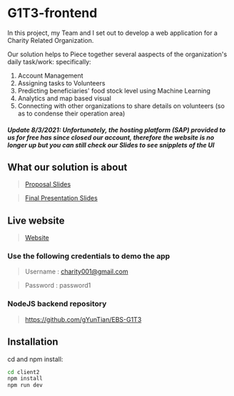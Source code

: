 # G1T3-frontend
In this project, my Team and I set out to develop a web application for a Charity Related Organization.

Our solution helps to Piece together several aaspects of the organization's daily task/work:
specifically: </br>
1) Account Management
2) Assigning tasks to Volunteers
3) Predicting beneficiaries' food stock level using Machine Learning
4) Analytics and map based visual
5) Connecting with other organizations to share details on volunteers (so as to condense their operation area)

##### Update 8/3/2021: Unfortunately, the hosting platform (SAP) provided to us for free has since closed our account, therefore the website is no longer up but you can still check our Slides to see snipplets of the UI

## What our solution is about

> [Proposal Slides](Proposal_Slides.pdf)

> [Final Presentation Slides](Final_Presentation.pdf)

## Live website

> [Website](https://ebs-g1t3.cfapps.us10.hana.ondemand.com)

### Use the following credentials to demo the app

> Username : charity001@gmail.com

> Password : password1

### NodeJS backend repository

> https://github.com/gYunTian/EBS-G1T3

## Installation

cd and npm install:

```bash
cd client2
npm install
npm run dev
```
